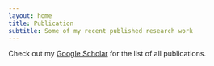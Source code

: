 ```yaml
---
layout: home
title: Publication
subtitle: Some of my recent published research work 
---
```

Check out my [Google Scholar](https://scholar.google.com/citations?user=qWtpgWsAAAAJ&hl=en) for the list of all publications.
